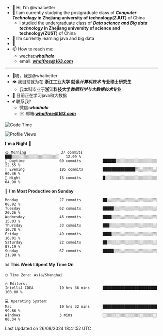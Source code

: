- 👋 Hi, I’m @whaibetter
- 👀 I am currently studying the postgraduate class of ***Computer Technology* in Zhejiang university of technology(ZJUT)** of China
  -  I studied the undergraduate class of ***Data science and Big data technology* in Zhejiang university of science and technology(ZUST)** of China
- 🌱 I’m currently learning java and big data
- 💞️ 
- 📫 How to reach me: 
  - wechat:***whaihalo***
  - email: ***whaifree@163.com***
 ------------------------
- 👋嗨，我是@whaibetter
- 👁 我目前就为在 **浙江工业大学 就读*计算机技术* 专业硕士研究生**
  - 我本科毕业于**浙江科技大学*数据科学与大数据技术*专业**
- 🌴 目前正在学习java和大数据
- 💕 联系我?
  - 微信:***whaihalo***
  - ✉️:邮箱:***whaifree@163.com***

<!--START_SECTION:waka-->
![Code Time](http://img.shields.io/badge/Code%20Time-386%20hrs%2011%20mins-blue)

![Profile Views](http://img.shields.io/badge/Profile%20Views-0-blue)

**I'm a Night 🦉** 

```text
🌞 Morning                37 commits          ███░░░░░░░░░░░░░░░░░░░░░░   12.09 % 
🌆 Daytime                69 commits          ██████░░░░░░░░░░░░░░░░░░░   22.55 % 
🌃 Evening                185 commits         ███████████████░░░░░░░░░░   60.46 % 
🌙 Night                  15 commits          █░░░░░░░░░░░░░░░░░░░░░░░░   04.90 % 
```
📅 **I'm Most Productive on Sunday** 

```text
Monday                   27 commits          ██░░░░░░░░░░░░░░░░░░░░░░░   08.82 % 
Tuesday                  62 commits          █████░░░░░░░░░░░░░░░░░░░░   20.26 % 
Wednesday                46 commits          ████░░░░░░░░░░░░░░░░░░░░░   15.03 % 
Thursday                 33 commits          ███░░░░░░░░░░░░░░░░░░░░░░   10.78 % 
Friday                   49 commits          ████░░░░░░░░░░░░░░░░░░░░░   16.01 % 
Saturday                 22 commits          ██░░░░░░░░░░░░░░░░░░░░░░░   07.19 % 
Sunday                   67 commits          █████░░░░░░░░░░░░░░░░░░░░   21.90 % 
```


📊 **This Week I Spent My Time On** 

```text
🕑︎ Time Zone: Asia/Shanghai

🔥 Editors: 
IntelliJ IDEA            19 hrs 36 mins      █████████████████████████   100.00 % 

💻 Operating System: 
Mac                      19 hrs 32 mins      █████████████████████████   99.66 % 
Windows                  3 mins              ░░░░░░░░░░░░░░░░░░░░░░░░░   00.34 % 
```


 Last Updated on 26/08/2024 18:41:52 UTC
<!--END_SECTION:waka-->
